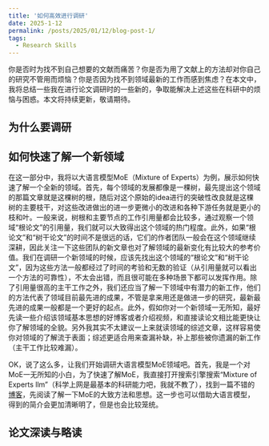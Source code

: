 ```yaml
---
title: '如何高效进行调研'
date: 2025-1-12
permalink: /posts/2025/01/12/blog-post-1/
tags:
  - Research Skills
---
```


你是否时为找不到自己想要的文献而痛苦？你是否为用了文献上的方法却对你自己的研究不管用而烦恼？你是否因为找不到领域最新的工作而感到焦虑？在本文中，我将总结一些我在进行论文调研时的一些新的，争取能解决上述这些在科研中的烦恼与困惑。本文将持续更新，敬请期待。

## 为什么要调研

## 如何快速了解一个新领域
在这一部分中，我将以大语言模型MoE（Mixture of Experts）为例，展示如何快速了解一个全新的领域。首先，每个领域的发展都像是一棵树，最先提出这个领域的那篇文章就是这棵树的根，随后对这个原始的idea进行的突破性改良就是这棵树的主要枝干，对这些改进做出的进一步更微小的改进和各种下游任务就是更小的枝和叶。一般来说，树根和主要节点的工作引用量都会比较多，通过观察一个领域“根论文”的引用量，我们就可以大致得出这个领域的热门程度。此外，如果“根论文”和“树干论文”的时间不是很远的话，它们的作者团队一般会在这个领域继续深耕，因此关注一下这些团队的新文章也对了解领域的最新变化有比较大的参考价值。我们在调研一个新领域的时候，应该先找出这个领域的“根论文”和“树干论文”，因为这些方法一般都经过了时间的考验和无数的验证（从引用量就可以看出一个方法的可靠性），不太会出错，而且很可能在多种场景下都可以发挥作用。除了引用量很高的主干工作之外，我们还应当了解一下领域中有潜力的新工作，他们的方法代表了领域目前最先进的成果，不管是拿来用还是做进一步的研究，最新最先进的成果一般都是一个更好的起点。此外，假如你对一个新领域一无所知，最好先读一些介绍该领域基本思想的好博客或者介绍视频，和直接读论文相比能更快让你了解领域的全貌。另外我其实不太建议一上来就读领域的综述文章，这样容易使你对领域的了解流于表面；综述更适合用来查漏补缺，补上那些被你遗漏的新工作（主干工作比较难漏）。

OK，说了这么多，让我们开始调研大语言模型MoE领域吧。首先，我是一个对MoE一无所知的小白，为了快速了解MoE，我直接打开搜索引擎搜索“Mixture of Experts llm”（科学上网是最基本的科研能力吧，我就不教了），找到一篇不错的[博客](https://newsletter.maartengrootendorst.com/p/a-visual-guide-to-mixture-of-experts)，先阅读了解一下MoE的大致方法和思想。这一步也可以借助大语言模型，得到的简介会更加清晰明了，但是也会比较笼统。

## 论文深读与略读
